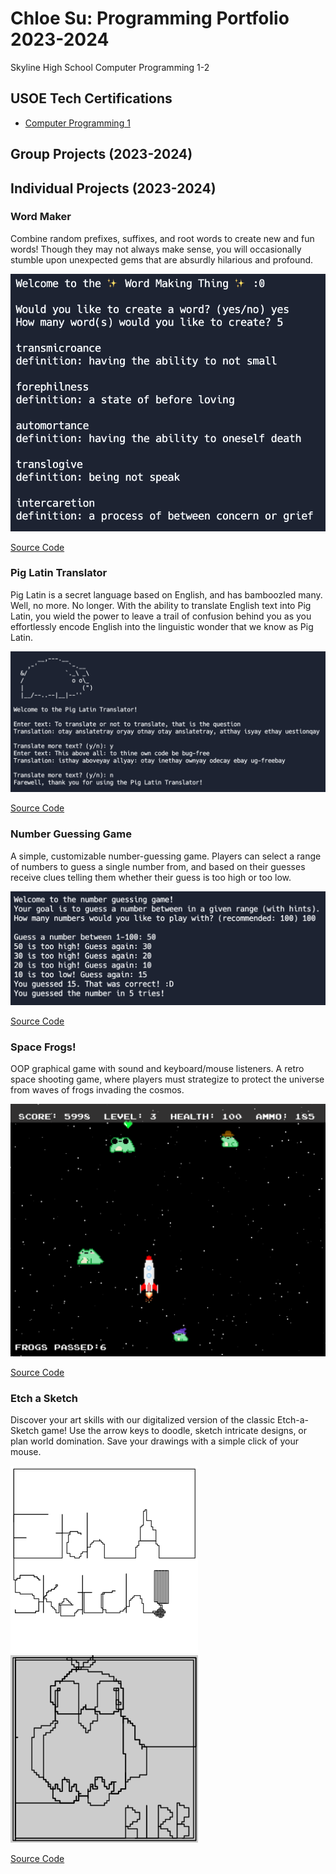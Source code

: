 # Chloe Su: Programming Portfolio 2023-2024
Skyline High School Computer Programming 1-2


## USOE Tech Certifications
* [Computer Programming 1](https://github.com/akiaxin/ProgrammingPortfolio/blob/main/images/comprog1.pdf)


## Group Projects (2023-2024)


## Individual Projects (2023-2024)

### Word Maker
Combine random prefixes, suffixes, and root words to create new and fun words! Though they may not always make sense, you will occasionally stumble upon unexpected gems that are absurdly hilarious and profound.

![Gameplay](https://github.com/akiaxin/ProgrammingPortfolio/blob/main/images/wordmaker.png?raw=true)

[Source Code](https://github.com/akiaxin/programming/blob/main/src/wordwizard.py)


### Pig Latin Translator
Pig Latin is a secret language based on English, and has bamboozled many. Well, no more. No longer. With the ability to translate English text into Pig Latin, you wield the power to leave a trail of confusion behind you as you effortlessly encode English into the linguistic wonder that we know as Pig Latin.

![Gameplay](https://github.com/akiaxin/ProgrammingPortfolio/blob/main/images/piglatin1.png?raw=true)

[Source Code](https://github.com/akiaxin/programming/blob/main/src/piglatin.py)


### Number Guessing Game
A simple, customizable number-guessing game. Players can select a range of numbers to guess a single number from, and based on their guesses receive clues telling them whether their guess is too high or too low.

![Gameplay](https://github.com/akiaxin/ProgrammingPortfolio/blob/main/images/numgame1.png?raw=true)

[Source Code](https://github.com/akiaxin/programming/blob/main/src/numgame.py)


### Space Frogs!
OOP graphical game with sound and keyboard/mouse listeners. A retro space shooting game, where players must strategize to protect the universe from waves of frogs invading the cosmos.

![Gameplay](https://github.com/akiaxin/ProgrammingPortfolio/blob/main/images/spacefrogs1.png?raw=true)

[Source Code](https://github.com/akiaxin/programming/blob/main/src/SpaceFrogs.zip)


### Etch a Sketch
Discover your art skills with our digitalized version of the classic Etch-a-Sketch game! Use the arrow keys to doodle, sketch intricate designs, or plan world domination. Save your drawings with a simple click of your mouse. 

<img src="https://github.com/akiaxin/ProgrammingPortfolio/blob/main/images/etchasketch2.png?raw=true" alt="gameplay1" width="300"> <img src="https://github.com/akiaxin/ProgrammingPortfolio/blob/main/images/etchasketch1.png?raw=true" alt="gameplay2" width="300">

[Source Code](https://github.com/akiaxin/programming/blob/main/src/EtchASketch.zip)
